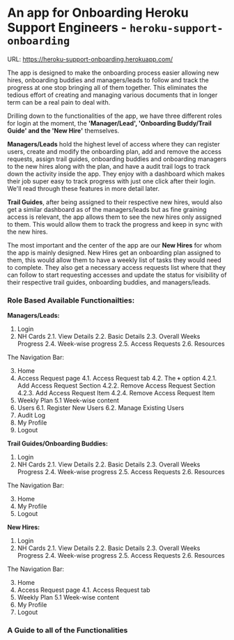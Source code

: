 # An app for Onboarding Heroku Support Engineers - `heroku-support-onboarding`

URL: https://heroku-support-onboarding.herokuapp.com/

The app is designed to make the onboarding process easier allowing new hires, onboarding buddies and managers/leads to follow and track the progress at one stop bringing all of them together. This eliminates the tedious effort of creating and managing various documents that in longer term can be a real pain to deal with.

Drilling down to the functionalities of the app, we have three different roles for login at the moment, the **'Manager/Lead', 'Onboarding Buddy/Trail Guide' and the 'New Hire'** themselves.

**Managers/Leads** hold the highest level of access where they can register users, create and modify the onboarding plan, add and remove the access requests, assign trail guides, onboarding buddies and onboarding managers to the new hires along with the plan, and have a audit trail logs to track down the activity inside the app. They enjoy with a dashboard which makes their job super easy to track progress with just one click after their login. We'll read through these features in more detail later. 

**Trail Guides**, after being assigned to their respective new hires, would also get a similar dashboard as of the managers/leads but as fine graining access is relevant, the app allows them to see the new hires only assigned to them. This would allow them to track the progress and keep in sync with the new hires.

The most important and the center of the app are our **New Hires** for whom the app is mainly designed. New Hires get an onboarding plan assigned to them, this would allow them to have a weekly list of tasks they would need to complete. They also get a necessary access requests list where that they can follow to start requesting accesses and update the status for visibility of their respective trail guides, onboarding buddies, and managers/leads.

### Role Based Available Functionailties:

**Managers/Leads:**

1. Login
2. NH Cards
2.1. View Details
2.2. Basic Details
2.3. Overall Weeks Progress
2.4. Week-wise progress
2.5. Access Requests
2.6. Resources

The Navigation Bar:

3. Home
4. Access Request page
4.1. Access Request tab
4.2. The **`+`** option
4.2.1. Add Access Request Section
4.2.2. Remove Access Request Section
4.2.3. Add Access Request Item
4.2.4. Remove Access Request Item
5. Weekly Plan
5.1 Week-wise content
6. Users
6.1. Register New Users
6.2. Manage Existing Users
7. Audit Log
8. My Profile
9. Logout
 
**Trail Guides/Onboarding Buddies:**

1. Login
2. NH Cards
2.1. View Details
2.2. Basic Details
2.3. Overall Weeks Progress
2.4. Week-wise progress
2.5. Access Requests
2.6. Resources

The Navigation Bar:

3. Home
4. My Profile
5. Logout

**New Hires:**

1. Login
2. NH Cards
2.1. View Details
2.2. Basic Details
2.3. Overall Weeks Progress
2.4. Week-wise progress
2.5. Access Requests
2.6. Resources

The Navigation Bar:

3. Home
4. Access Request page
4.1. Access Request tab
5. Weekly Plan
5.1 Week-wise content
6. My Profile
7. Logout
 
### A Guide to all of the Functionalities

